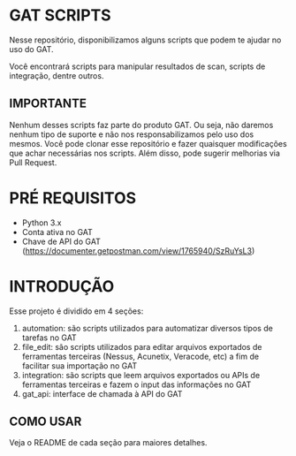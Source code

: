 # GAT SCRIPTS
Nesse repositório, disponibilizamos alguns scripts que podem te ajudar no uso do GAT.

Você encontrará scripts para manipular resultados de scan, scripts de integração, dentre outros.

## IMPORTANTE
Nenhum desses scripts faz parte do produto GAT. Ou seja, não daremos nenhum tipo de suporte e não nos responsabilizamos pelo uso dos mesmos. Você pode clonar esse repositório e fazer quaisquer modificações que achar necessárias nos scripts. Além disso, pode sugerir melhorias via Pull Request.

# PRÉ REQUISITOS
* Python 3.x
* Conta ativa no GAT
* Chave de API do GAT (https://documenter.getpostman.com/view/1765940/SzRuYsL3)

# INTRODUÇÃO
Esse projeto é dividido em 4 seções:
1. automation: são scripts utilizados para automatizar diversos tipos de tarefas no GAT
2. file_edit: são scripts utilizados para editar arquivos exportados de ferramentas terceiras (Nessus, Acunetix, Veracode, etc) a fim de facilitar sua importação no GAT
3. integration: são scripts que leem arquivos exportados ou APIs de ferramentas terceiras e fazem o input das informações no GAT
4. gat_api: interface de chamada à API do GAT

## COMO USAR
Veja o README de cada seção para maiores detalhes.